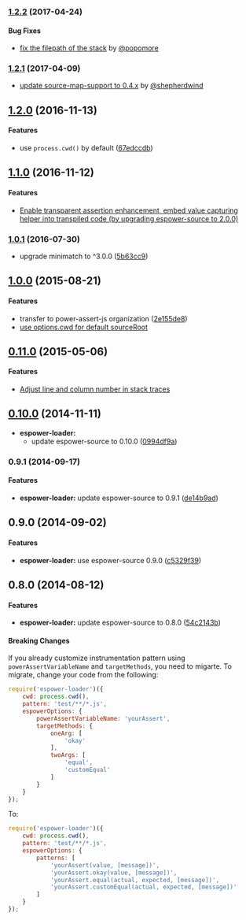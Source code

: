 ### [1.2.2](https://github.com/power-assert-js/espower-loader/releases/tag/v1.2.2) (2017-04-24)


#### Bug Fixes

  * [fix the filepath of the stack](https://github.com/power-assert-js/espower-loader/pull/7) by [@popomore](https://github.com/popomore)


### [1.2.1](https://github.com/power-assert-js/espower-loader/releases/tag/v1.2.1) (2017-04-09)


  * [update source-map-support to 0.4.x](https://github.com/power-assert-js/espower-loader/pull/6) by [@shepherdwind](https://github.com/shepherdwind)


## [1.2.0](https://github.com/power-assert-js/espower-loader/releases/tag/v1.2.0) (2016-11-13)


#### Features

* use `process.cwd()` by default ([67edccdb](https://github.com/power-assert-js/espower-loader/commit/67edccdb898ecc6a9011716addc79346bef340cf))


## [1.1.0](https://github.com/power-assert-js/espower-loader/releases/tag/v1.1.0) (2016-11-12)


#### Features

* [Enable transparent assertion enhancement, embed value capturing helper into transpiled code (by upgrading espower-source to 2.0.0)](https://github.com/power-assert-js/espower-loader/pull/5)


### [1.0.1](https://github.com/power-assert-js/espower-loader/releases/tag/v1.0.1) (2016-07-30)


  * upgrade minimatch to ^3.0.0 ([5b63cc9](https://github.com/power-assert-js/espower-loader/commit/5b63cc9f3cb6a48678b0d676fecc02076bfb4e0e))


## [1.0.0](https://github.com/power-assert-js/espower-loader/releases/tag/v1.0.0) (2015-08-21)


#### Features

  * transfer to power-assert-js organization ([2e155de8](https://github.com/power-assert-js/espower-loader/commit/2e155de84900584ae678c4a9d413b92ffe5051ee))
  * [use options.cwd for default sourceRoot](https://github.com/power-assert-js/espower-loader/pull/4)


## [0.11.0](https://github.com/power-assert-js/espower-loader/releases/tag/v0.11.0) (2015-05-06)


#### Features

* [Adjust line and column number in stack traces](https://github.com/power-assert-js/espower-loader/pull/3)


## [0.10.0](https://github.com/power-assert-js/espower-loader/releases/tag/v0.10.0) (2014-11-11)


* **espower-loader:**
  * update espower-source to 0.10.0 ([0994df9a](https://github.com/power-assert-js/espower-loader/commit/0994df9a82129bee712543f80bc94b16fe83f23f))


### 0.9.1 (2014-09-17)


#### Features

* **espower-loader:** update espower-source to 0.9.1 ([de14b9ad](https://github.com/power-assert-js/espower-loader/commit/de14b9ad5cc6d12a8193529fe6344608d2e23eaf))


## 0.9.0 (2014-09-02)


#### Features

* **espower-loader:** use espower-source 0.9.0 ([c5329f39](https://github.com/power-assert-js/espower-loader/commit/c5329f397d4ab8e434a1788d0fa1c2eb7670a25c))


## 0.8.0 (2014-08-12)


#### Features

* **espower-loader:** update espower-source to 0.8.0 ([54c2143b](https://github.com/power-assert-js/espower-loader/commit/54c2143bba3966aaf61f1a4d331f3543257f9222))


#### Breaking Changes

If you already customize instrumentation pattern using `powerAssertVariableName` and `targetMethods`, you need to migarte. To migrate, change your code from the following:

```javascript
require('espower-loader')({
    cwd: process.cwd(),
    pattern: 'test/**/*.js',
    espowerOptions: {
        powerAssertVariableName: 'yourAssert',
        targetMethods: {
            oneArg: [
                'okay'
            ],
            twoArgs: [
                'equal',
                'customEqual'
            ]
        }
    }
});
```

To:

```javascript
require('espower-loader')({
    cwd: process.cwd(),
    pattern: 'test/**/*.js',
    espowerOptions: {
        patterns: [
            'yourAssert(value, [message])',
            'yourAssert.okay(value, [message])',
            'yourAssert.equal(actual, expected, [message])',
            'yourAssert.customEqual(actual, expected, [message])'
        ]
    }
});
```

